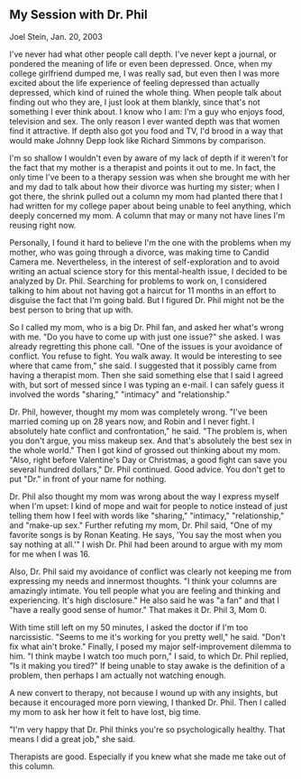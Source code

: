 <div id="wikitext">

<div style="display: none;">

Summary:a joke told by Joel Stein about meeting with Dr. Phil
Parent:(Main.)<span
class="wikiword">[HumourousStuff](http://wiki.tamouse.org?n=Main.HumourousStuff?action=print)</span>
<span
class="wikiword">[IncludeMe](http://wiki.tamouse.org?n=Main.IncludeMe?action=edit)[?](http://wiki.tamouse.org?n=Main.IncludeMe?action=edit)</span>:[HumourousStuff](http://wiki.tamouse.org?n=Main.HumourousStuff?action=print)
Categories:[Articles](http://wiki.tamouse.org?n=Category.Articles),
[Humour](http://wiki.tamouse.org?n=Category.Humour) Tags: funny, dr
phil, joel stein

</div>

<div class="vspace">

</div>

My Session with Dr. Phil
------------------------

Joel Stein, Jan. 20, 2003

I've never had what other people call depth. I've never kept a journal,
or pondered the meaning of life or even been depressed. Once, when my
college girlfriend dumped me, I was really sad, but even then I was more
excited about the life experience of feeling depressed than actually
depressed, which kind of ruined the whole thing. When people talk about
finding out who they are, I just look at them blankly, since that's not
something I ever think about. I know who I am: I'm a guy who enjoys
food, television and sex. The only reason I ever wanted depth was that
women find it attractive. If depth also got you food and TV, I'd brood
in a way that would make Johnny Depp look like Richard Simmons by
comparison.

I'm so shallow I wouldn't even by aware of my lack of depth if it
weren't for the fact that my mother is a therapist and points it out to
me. In fact, the only time I've been to a therapy session was when she
brought me with her and my dad to talk about how their divorce was
hurting my sister; when I got there, the shrink pulled out a column my
mom had planted there that I had written for my college paper about
being unable to feel anything, which deeply concerned my mom. A column
that may or many not have lines I'm reusing right now.

Personally, I found it hard to believe I'm the one with the problems
when my mother, who was going through a divorce, was making time to
Candid Camera me. Nevertheless, in the interest of self-exploration and
to avoid writing an actual science story for this mental-health issue, I
decided to be analyzed by Dr. Phil. Searching for problems to work on, I
considered talking to him about not having got a haircut for 11 months
in an effort to disguise the fact that I'm going bald. But I figured Dr.
Phil might not be the best person to bring that up with.

So I called my mom, who is a big Dr. Phil fan, and asked her what's
wrong with me. "Do you have to come up with just one issue?" she asked.
I was already regretting this phone call. "One of the issues is your
avoidance of conflict. You refuse to fight. You walk away. It would be
interesting to see where that came from," she said. I suggested that it
possibly came from having a therapist mom. Then she said something else
that I said I agreed with, but sort of messed since I was typing an
e-mail. I can safely guess it involved the words "sharing," "intimacy"
and "relationship."

Dr. Phil, however, thought my mom was completely wrong. "I've been
married coming up on 28 years now, and Robin and I never fight. I
absolutely hate conflict and confrontation," he said. "The problem is,
when you don't argue, you miss makeup sex. And that's absolutely the
best sex in the whole world." Then I got kind of grossed out thinking
about my mom. "Also, right before Valentine's Day or Christmas, a good
fight can save you several hundred dollars," Dr. Phil continued. Good
advice. You don't get to put "Dr." in front of your name for nothing.

Dr. Phil also thought my mom was wrong about the way I express myself
when I'm upset: I kind of mope and wait for people to notice instead of
just telling them how I feel with words like "sharing," "intimacy,"
"relationship," and "make-up sex." Further refuting my mom, Dr. Phil
said, "One of my favorite songs is by Ronan Keating. He says, 'You say
the most when you say nothing at all.'" I wish Dr. Phil had been around
to argue with my mom for me when I was 16.

Also, Dr. Phil said my avoidance of conflict was clearly not keeping me
from expressing my needs and innermost thoughts. "I think your columns
are amazingly intimate. You tell people what you are feeling and
thinking and experiencing. It's high disclosure." He also said he was "a
fan" and that I "have a really good sense of humor." That makes it Dr.
Phil 3, Mom 0.

With time still left on my 50 minutes, I asked the doctor if I'm too
narcissistic. "Seems to me it's working for you pretty well," he said.
"Don't fix what ain't broke." Finally, I posed my major self-improvement
dilemma to him. "I think maybe I watch too much porn," I said, to which
Dr. Phil replied, "Is it making you tired?" If being unable to stay
awake is the definition of a problem, then perhaps I am actually not
watching enough.

A new convert to therapy, not because I wound up with any insights, but
because it encouraged more porn viewing, I thanked Dr. Phil. Then I
called my mom to ask her how it felt to have lost, big time.

"I'm very happy that Dr. Phil thinks you're so psychologically healthy.
That means I did a great job," she said.

Therapists are good. Especially if you knew what she made me take out of
this column.

<div class="vspace">

</div>

</div>
